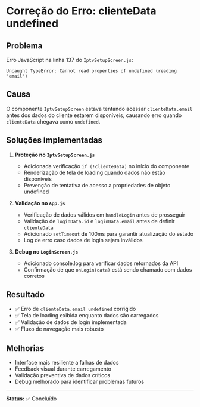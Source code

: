 # Correção do Erro: clienteData undefined

## Problema
Erro JavaScript na linha 137 do `IptvSetupScreen.js`:
```
Uncaught TypeError: Cannot read properties of undefined (reading 'email')
```

## Causa
O componente `IptvSetupScreen` estava tentando acessar `clienteData.email` antes dos dados do cliente estarem disponíveis, causando erro quando `clienteData` chegava como `undefined`.

## Soluções implementadas

1. **Proteção no `IptvSetupScreen.js`**
   - Adicionada verificação `if (!clienteData)` no início do componente
   - Renderização de tela de loading quando dados não estão disponíveis
   - Prevenção de tentativa de acesso a propriedades de objeto undefined

2. **Validação no `App.js`**
   - Verificação de dados válidos em `handleLogin` antes de prosseguir
   - Validação de `loginData.id` e `loginData.email` antes de definir `clienteData`
   - Adicionado `setTimeout` de 100ms para garantir atualização do estado
   - Log de erro caso dados de login sejam inválidos

3. **Debug no `LoginScreen.js`**
   - Adicionado console.log para verificar dados retornados da API
   - Confirmação de que `onLogin(data)` está sendo chamado com dados corretos

## Resultado
- ✅ Erro de `clienteData.email undefined` corrigido
- ✅ Tela de loading exibida enquanto dados são carregados
- ✅ Validação de dados de login implementada
- ✅ Fluxo de navegação mais robusto

## Melhorias
- Interface mais resiliente a falhas de dados
- Feedback visual durante carregamento
- Validação preventiva de dados críticos
- Debug melhorado para identificar problemas futuros

---

**Status:** ✅ Concluído 